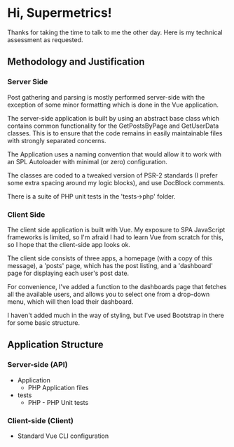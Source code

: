 # Hi, Supermetrics!
Thanks for taking the time to talk to me the other day. Here is my technical assessment as requested.
## Methodology and Justification
### Server Side
Post gathering and parsing is mostly performed server-side with the exception of some minor formatting which is done in the Vue application.

The server-side application is built by using an abstract base class which contains common functionality for the GetPostsByPage and GetUserData classes. This is to ensure that the code remains in easily maintainable files with strongly separated concerns.

The Application uses a naming convention that would allow it to work with an SPL Autoloader with minimal (or zero) configuration.

The classes are coded to a tweaked version of PSR-2 standards (I prefer some extra spacing around my logic blocks), and use DocBlock comments.

There is a suite of PHP unit tests in the 'tests->php' folder.
### Client Side
The client side application is built with Vue. My exposure to SPA JavaScript frameworks is limited, so I'm afraid I had to learn Vue from scratch for this, so I hope that the client-side app looks ok.

The client side consists of three apps, a homepage (with a copy of this message), a 'posts' page, which has the post listing, and a 'dashboard' page for displaying each user's post date.

For convenience, I've added a function to the dashboards page that fetches all the available users, and allows you to select one from a drop-down menu, which will then load their dashboard.

I haven't added much in the way of styling, but I've used Bootstrap in there for some basic structure.

## Application Structure
### Server-side (API)
* Application
  * PHP Application files
* tests
  * PHP - PHP Unit tests
### Client-side (Client)
* Standard Vue CLI configuration
